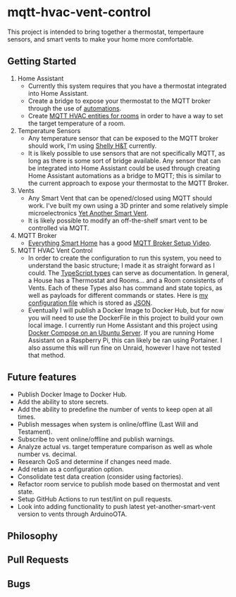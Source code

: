 # mqtt-hvac-vent-control
This project is intended to bring together a thermostat, tempertaure sensors, and smart vents to make your home more comfortable.

## Getting Started
1. Home Assistant
    - Currently this system requires that you have a thermostat integrated into Home Assistant.
    - Create a bridge to expose your thermostat to the MQTT broker through the use of [automations](/examples/MQTT_AUTOMATIONS.md).
    - Create [MQTT HVAC entities for rooms](/examples/MQTT_HVAC.md) in order to have a way to set the target temperature of a room.
2. Temperature Sensors
    - Any temperature sensor that can be exposed to the MQTT broker should work, I'm using [Shelly H&T](https://shelly.cloud/products/shelly-humidity-temperature-smart-home-automation-sensor/) currently.
    - It is likely possible to use sensors that are not specifically MQTT, as long as there is some sort of bridge available. Any sensor that can be integrated into Home Assistant could be used through creating Home Assistant automations as a bridge to MQTT; this is similar to the current approach to expose your thermostat to the MQTT Broker.
3. Vents 
    - Any Smart Vent that can be opened/closed using MQTT should work. I've built my own using a 3D printer and some relatively simple microelectronics [Yet Another Smart Vent](https://github.com/TonyBrobston/yet-another-smart-vent).
    - It is likely possible to modify an off-the-shelf smart vent to be controlled via MQTT.
4. MQTT Broker
    - [Everything Smart Home](https://www.youtube.com/c/EverythingSmartHome) has a good [MQTT Broker Setup Video](https://www.youtube.com/watch?v=dqTn-Gk4Qeo).
5. MQTT HVAC Vent Control
    - In order to create the configuration to run this system, you need to understand the basic structure; I made it as straight forward as I could. The [TypeScript types](https://github.com/TonyBrobston/mqtt-hvac-vent-control/blob/master/src/types/Mqtt.ts) can serve as documentation. In general, a House has a Thermostat and Rooms... and a Room consistents of Vents. Each of these Types also has command and state topics, as well as payloads for different commands or states. Here is [my configuration file](https://github.com/TonyBrobston/tbro-server/blob/master/home-automation/mqtt-hvac-vent-control/options.json) which is stored as [JSON](https://www.json.org/json-en.html).
    - Eventually I will publish a Docker Image to Docker Hub, but for now you will need to use the DockerFile in this project to build your own local image. I currently run Home Assistant and this project using [Docker Compose on an Ubuntu Server](https://github.com/TonyBrobston/tbro-server/blob/master/home-automation/docker-compose.yml). If you are running Home Assistant on a Raspberry Pi, this can likely be ran using Portainer. I also assume this will run fine on Unraid, however I have not tested that method.

## Future features
- Publish Docker Image to Docker Hub.
- Add the ability to store secrets.
- Add the ability to predefine the number of vents to keep open at all times.
- Publish messages when system is online/offline (Last Will and Testament).
- Subscribe to vent online/offline and publish warnings.
- Analyze actual vs. target temperature comparison as well as whole number vs. decimal.
- Research QoS and determine if changes need made.
- Add retain as a configuration option.
- Consolidate test data creation (consider using factories).
- Refactor room service to publish mode based on thermostat and vent state.
- Setup GitHub Actions to run test/lint on pull requests.
- Look into adding functionality to push latest yet-another-smart-vent version to vents through ArduinoOTA.

## Philosophy

## Pull Requests

## Bugs

